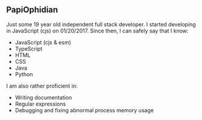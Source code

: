## PapiOphidian
Just some 19 year old independent full stack developer. I started developing in JavaScript (cjs) on 01/20/2017.
Since then, I can safely say that I know:
- JavaScript (cjs & esm)
- TypeScript
- HTML
- CSS
- Java
- Python

I am also rather proficient in:
- Writing documentation
- Regular expressions
- Debugging and fixing abnormal process memory usage
